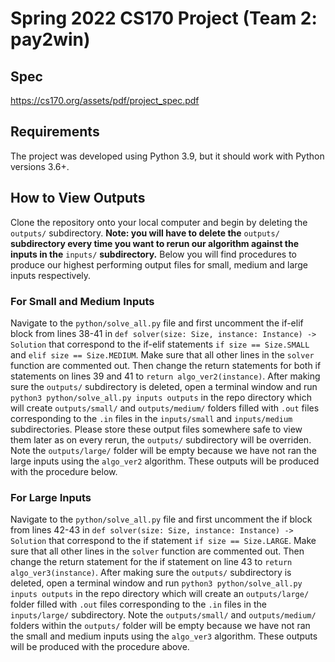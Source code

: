 # Spring 2022 CS170 Project (Team 2: pay2win)

## Spec
https://cs170.org/assets/pdf/project_spec.pdf

## Requirements

The project was developed using Python 3.9, but it should work with Python versions 3.6+.

## How to View Outputs

Clone the repository onto your local computer and begin by deleting the `outputs/` subdirectory. **Note: you will have to delete the** `outputs/` **subdirectory every time you want to rerun our algorithm against the inputs in the** `inputs/` **subdirectory.** Below you will find procedures to produce our highest performing output files for small, medium and large inputs respectively.

### For Small and Medium Inputs

Navigate to the `python/solve_all.py` file and first uncomment the if-elif block from lines 38-41 in `def solver(size: Size, instance: Instance) -> Solution` that correspond to the if-elif statements `if size == Size.SMALL` and `elif size == Size.MEDIUM`. Make sure that all other lines in the `solver` function are commented out. Then change the return statements for both if statements on lines 39 and 41 to `return algo_ver2(instance)`. After making sure the `outputs/` subdirectory is deleted, open a terminal window and run `python3 python/solve_all.py inputs outputs` in the repo directory which will create `outputs/small/` and `outputs/medium/` folders filled with `.out` files corresponding to the `.in` files in the `inputs/small` and `inputs/medium` subdirectories. Please store these output files somewhere safe to view them later as on every rerun, the `outputs/` subdirectory will be overriden. Note the `outputs/large/` folder will be empty because we have not ran the large inputs using the `algo_ver2` algorithm. These outputs will be produced with the procedure below.

### For Large Inputs

Navigate to the `python/solve_all.py` file and first uncomment the if block from lines 42-43 in `def solver(size: Size, instance: Instance) -> Solution` that correspond to the if statement `if size == Size.LARGE`. Make sure that all other lines in the `solver` function are commented out. Then change the return statement for the if statement on line 43 to `return algo_ver3(instance)`. After making sure the `outputs/` subdirectory is deleted, open a terminal window and run `python3 python/solve_all.py inputs outputs` in the repo directory which will create an `outputs/large/` folder filled with `.out` files corresponding to the `.in` files in the `inputs/large/` subdirectory. Note the `outputs/small/` and `outputs/medium/` folders within the `outputs/` folder will be empty because we have not ran the small and medium inputs using the `algo_ver3` algorithm. These outputs will be produced with the procedure above.
